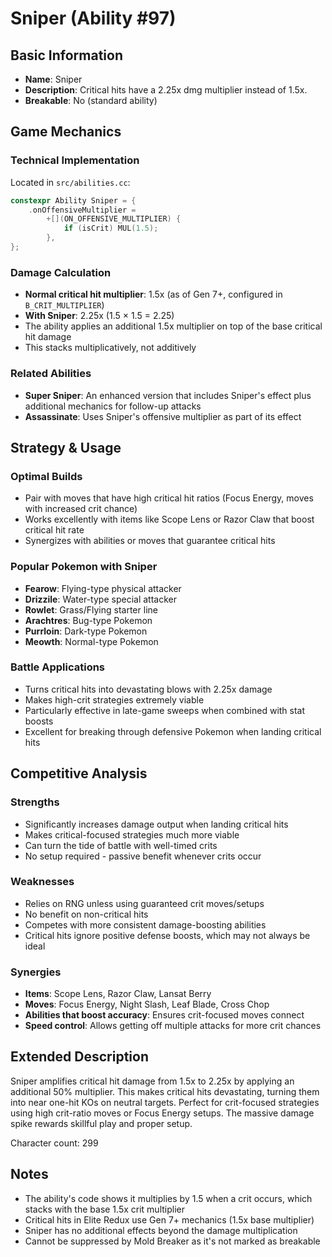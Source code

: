 # Sniper (Ability #97)

## Basic Information
- **Name**: Sniper
- **Description**: Critical hits have a 2.25x dmg multiplier instead of 1.5x.
- **Breakable**: No (standard ability)

## Game Mechanics

### Technical Implementation
Located in `src/abilities.cc`:
```cpp
constexpr Ability Sniper = {
    .onOffensiveMultiplier =
        +[](ON_OFFENSIVE_MULTIPLIER) {
            if (isCrit) MUL(1.5);
        },
};
```

### Damage Calculation
- **Normal critical hit multiplier**: 1.5x (as of Gen 7+, configured in `B_CRIT_MULTIPLIER`)
- **With Sniper**: 2.25x (1.5 × 1.5 = 2.25)
- The ability applies an additional 1.5x multiplier on top of the base critical hit damage
- This stacks multiplicatively, not additively

### Related Abilities
- **Super Sniper**: An enhanced version that includes Sniper's effect plus additional mechanics for follow-up attacks
- **Assassinate**: Uses Sniper's offensive multiplier as part of its effect

## Strategy & Usage

### Optimal Builds
- Pair with moves that have high critical hit ratios (Focus Energy, moves with increased crit chance)
- Works excellently with items like Scope Lens or Razor Claw that boost critical hit rate
- Synergizes with abilities or moves that guarantee critical hits

### Popular Pokemon with Sniper
- **Fearow**: Flying-type physical attacker
- **Drizzile**: Water-type special attacker  
- **Rowlet**: Grass/Flying starter line
- **Arachtres**: Bug-type Pokemon
- **Purrloin**: Dark-type Pokemon
- **Meowth**: Normal-type Pokemon

### Battle Applications
- Turns critical hits into devastating blows with 2.25x damage
- Makes high-crit strategies extremely viable
- Particularly effective in late-game sweeps when combined with stat boosts
- Excellent for breaking through defensive Pokemon when landing critical hits

## Competitive Analysis

### Strengths
- Significantly increases damage output when landing critical hits
- Makes critical-focused strategies much more viable
- Can turn the tide of battle with well-timed crits
- No setup required - passive benefit whenever crits occur

### Weaknesses  
- Relies on RNG unless using guaranteed crit moves/setups
- No benefit on non-critical hits
- Competes with more consistent damage-boosting abilities
- Critical hits ignore positive defense boosts, which may not always be ideal

### Synergies
- **Items**: Scope Lens, Razor Claw, Lansat Berry
- **Moves**: Focus Energy, Night Slash, Leaf Blade, Cross Chop
- **Abilities that boost accuracy**: Ensures crit-focused moves connect
- **Speed control**: Allows getting off multiple attacks for more crit chances

## Extended Description
Sniper amplifies critical hit damage from 1.5x to 2.25x by applying an additional 50% multiplier. This makes critical hits devastating, turning them into near one-hit KOs on neutral targets. Perfect for crit-focused strategies using high crit-ratio moves or Focus Energy setups. The massive damage spike rewards skillful play and proper setup.

Character count: 299

## Notes
- The ability's code shows it multiplies by 1.5 when a crit occurs, which stacks with the base 1.5x crit multiplier
- Critical hits in Elite Redux use Gen 7+ mechanics (1.5x base multiplier)
- Sniper has no additional effects beyond the damage multiplication
- Cannot be suppressed by Mold Breaker as it's not marked as breakable